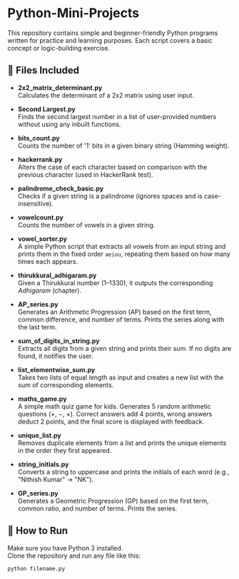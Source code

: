 # Python-Mini-Projects

This repository contains simple and beginner-friendly Python programs written for practice and learning purposes. Each script covers a basic concept or logic-building exercise.

## 📁 Files Included

- **2x2_matrix_determinant.py**  
  Calculates the determinant of a 2x2 matrix using user input.

- **Second Largest.py**  
  Finds the second largest number in a list of user-provided numbers without using any inbuilt functions.

- **bits_count.py**  
  Counts the number of '1' bits in a given binary string (Hamming weight).

- **hackerrank.py**  
  Alters the case of each character based on comparison with the previous character (used in HackerRank test).

- **palindrome_check_basic.py**  
  Checks if a given string is a palindrome (ignores spaces and is case-insensitive).

- **vowelcount.py**  
  Counts the number of vowels in a given string.

- **vowel_sorter.py**  
  A simple Python script that extracts all vowels from an input string and prints them in the fixed order `aeiou`, repeating them based on how many times each appears.

- **thirukkural_adhigaram.py**  
  Given a Thirukkural number (1–1330), it outputs the corresponding *Adhigaram* (chapter).

- **AP_series.py**  
  Generates an Arithmetic Progression (AP) based on the first term, common difference, and number of terms. Prints the series along with the last term.

- **sum_of_digits_in_string.py**  
  Extracts all digits from a given string and prints their sum. If no digits are found, it notifies the user.

- **list_elementwise_sum.py**  
  Takes two lists of equal length as input and creates a new list with the sum of corresponding elements.

- **maths_game.py**  
  A simple math quiz game for kids. Generates 5 random arithmetic questions (+, −, ×). Correct answers add 4 points, wrong answers deduct 2 points, and the final score is displayed with feedback.

- **unique_list.py**  
  Removes duplicate elements from a list and prints the unique elements in the order they first appeared.

- **string_initials.py**  
  Converts a string to uppercase and prints the initials of each word (e.g., "Nithish Kumar" → "NK").

- **GP_series.py**  
  Generates a Geometric Progression (GP) based on the first term, common ratio, and number of terms. Prints the series.

## 🚀 How to Run

Make sure you have Python 3 installed.  
Clone the repository and run any file like this:

```bash
python filename.py
